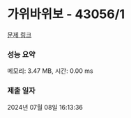 # 가위바위보 - 43056/1 

[문제 링크](https://level.goorm.io/exam/43056/%EA%B0%80%EC%9C%84%EB%B0%94%EC%9C%84%EB%B3%B4/quiz/1) 

### 성능 요약

메모리: 3.47 MB, 시간: 0.00 ms

### 제출 일자

2024년 07월 08일 16:13:36

